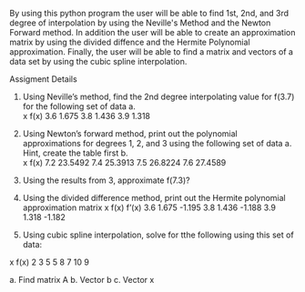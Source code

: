 By using this python program the user will be able to find 1st, 2nd, and 3rd degree of interpolation by using the Neville's Method and the Newton Forward method. In addition the user will be able to create an approximation matrix by using the divided diffence and the Hermite Polynomial approximation.
Finally, the user will be able to find a matrix and vectors of a data set by using the cubic spline interpolation.

Assigment Details
1. Using Neville’s method, find the 2nd degree interpolating value for f(3.7) for the following 
set of data 
a.  
x f(x) 
3.6 1.675 
3.8 1.436 
3.9 1.318 
 
2. Using Newton’s forward method, print out the polynomial approximations for degrees 1, 2, 
and 3 using the following set of data 
a.  Hint, create the table first 
b.  
x f(x) 
7.2 23.5492 
7.4 25.3913 
7.5 26.8224 
7.6 27.4589 
 
3.  Using the results from 3, approximate f(7.3)? 
4.  Using the divided difference method, print out the Hermite polynomial approximation 
matrix 
x f(x) f’(x) 
3.6 1.675 -1.195 
3.8 1.436 -1.188 
3.9 1.318 -1.182 
 
5. Using cubic spline interpolation, solve for tthe following using this set of data: 
  
x f(x) 
2 3 
5 5 
8 7 
10 9 
 
a. Find matrix A 
b. Vector b 
c. Vector x 
